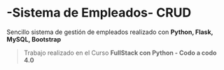 

# -Sistema de Empleados- CRUD 

Sencillo sistema de gestión de empleados realizado con **Python, Flask, MySQL, Bootstrap**

> Trabajo realizado en el Curso **FullStack con Python - Codo a codo 4.0**

